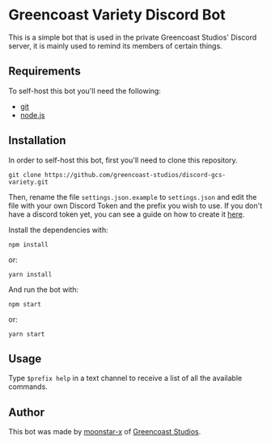 # Greencoast Variety Discord Bot

This is a simple bot that is used in the private Greencoast Studios' Discord server, it is mainly used to remind its members of certain things.

## Requirements

To self-host this bot you'll need the following:

* [git](https://git-scm.com/)
* [node.js](https://nodejs.org/en/)

## Installation

In order to self-host this bot, first you'll need to clone this repository.

    git clone https://github.com/greencoast-studios/discord-gcs-variety.git

Then, rename the file `settings.json.example` to `settings.json` and edit the file with your own Discord Token and the prefix you wish to use. If you don't have a discord token yet, you can see a guide on how to create it [here](https://github.com/moonstar-x/discord-downtime-notifier/wiki).

Install the dependencies with:

    npm install
  
or:

    yarn install

And run the bot with:

    npm start

or:

    yarn start

## Usage

Type `$prefix help` in a text channel to receive a list of all the available commands.

## Author

This bot was made by [moonstar-x](https://github.com/moonstar-x) of [Greencoast Studios](https://github.com/greencoast-studios).